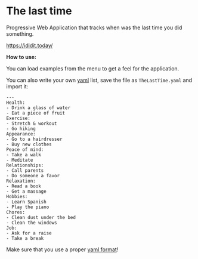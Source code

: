 # The last time
Progressive Web Application that tracks when was the last time you did something.

https://ididit.today/

**How to use:**

You can load examples from the menu to get a feel for the application.

You can also write your own [yaml](https://en.wikipedia.org/wiki/YAML) list, save the file as `TheLastTime.yaml` and import it:


    ---
    Health:
    - Drink a glass of water
    - Eat a piece of fruit
    Exercise:
    - Stretch & workout
    - Go hiking
    Appearance:
    - Go to a hairdresser
    - Buy new clothes
    Peace of mind:
    - Take a walk
    - Meditate
    Relationships:
    - Call parents
    - Do someone a favor
    Relaxation:
    - Read a book
    - Get a massage
    Hobbies:
    - Learn Spanish
    - Play the piano
    Chores:
    - Clean dust under the bed
    - Clean the windows
    Job:
    - Ask for a raise
    - Take a break

Make sure that you use a proper [yaml format](http://www.yamllint.com/)!